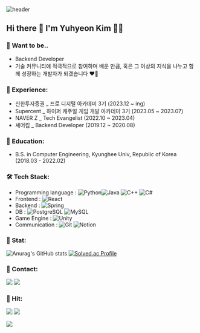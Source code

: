 ![header](https://capsule-render.vercel.app/api?type=wave&color=ADD8E6&height=350&section=header&text=☁️%20youhyeoneee%20☁️&fontSize=40)

## Hi there 👋 I'm Yuhyeon Kim 👩‍💻

### 💭 Want to be.. 
- Backend Developer
- 기술 커뮤니티에 적극적으로 참여하며 배운 만큼, 혹은 그 이상의 지식을 나누고 함께 성장하는 개발자가 되겠습니다 ❤️‍🔥


### 🏢 Experience: 
- 신한투자증권 _ 프로 디지털 아카데미 3기 (2023.12 ~ ing)
- Supercent _ 하이퍼 캐주얼 게임 개발 아카데미 3기 (2023.05 ~ 2023.07)
- NAVER Z _ Tech Evangelist (2022.10 ~ 2023.04)
- 셰어킴 _ Backend Developer (2019.12 ~ 2020.08) 

### 🏫 Education: 
- B.S. in Computer Engineering, Kyunghee Univ, Republic of Korea (2018.03 - 2022.02)

### 🛠️ Tech Stack:

- Programming language : ![Python](https://img.shields.io/badge/-Python-3776AB?style=flat&logo=Python&logoColor=white)![Java](https://img.shields.io/badge/-Java-007396?style=flat&logo=Java&logoColor=white)
![C++](https://img.shields.io/badge/-C++-00599C?style=flat&logo=Java&logoColor=white)
![C#](https://img.shields.io/badge/-C%23-%23239120.svg?style=flat&logo=c-sharp&logoColor=white)
- Frontend : ![React](https://img.shields.io/badge/-React-61DAFB?style=flat&logo=React&logoColor=white)
- Backend : ![Spring](https://img.shields.io/badge/-Spring-6DB33F?style=flat&logo=Spring&logoColor=white)
- DB : ![PostgreSQL](https://img.shields.io/badge/-PostgreSQL-336791?style=flat&logo=postgresql&logoColor=white) ![MySQL](https://img.shields.io/badge/-MySQL-4479A1?logo=mysql&logoColor=white)
- Game Engine : ![Unity](https://img.shields.io/badge/-Unity-%23000000.svg?style=flat&logo=unity&logoColor=white) 
- Communication : ![Git](https://img.shields.io/badge/-Git-F05032?style=flat&logo=git&logoColor=white) ![Notion](https://img.shields.io/badge/-Notion-000000?style=flat&logo=Notion&logoColor=white)

### 🏅 Stat:

![Anurag's GitHub stats](https://github-readme-stats.vercel.app/api?username=youhyeoneee&count_private=true&show_icons=true&theme=default)
[![Solved.ac Profile](http://mazassumnida.wtf/api/v2/generate_badge?boj=qqff0311)](https://solved.ac/qqff0311/)

### 💌 Contact:
  <a href="https://velog.io/@youhyeoneee/posts" target="_blank"><img src="https://img.shields.io/badge/velog-20C997?style=flat-square&logo=Velog&logoColor=white"/></a>
  <a href="mailto:yuhyeon74@gmail.com" target="_blank"><img src="https://img.shields.io/badge/gmail-EA4335?style=flat-square&logo=Gmail&logoColor=white"/></a>
</div>

### 🔫 Hit:
<a href="https://hits.seeyoufarm.com"><img src="https://hits.seeyoufarm.com/api/count/incr/badge.svg?url=https%3A%2F%2Fgithub.com%2Fyouhyeoneee%2F&count_bg=%23000000&title_bg=%23000000&icon=github.svg&icon_color=%23FFFFFF&title=GitHub&edge_flat=true"/></a>
<a href="https://hits.seeyoufarm.com"><img src="https://hits.seeyoufarm.com/api/count/incr/badge.svg?url=https%3A%2F%2Fvelog.io%2F%40youhyeoneee&count_bg=%2320C997&title_bg=%2320C997&icon=blogger.svg&icon_color=%23FFFFFF&title=Velog&edge_flat=true"/></a>

<img src="https://capsule-render.vercel.app/api?type=waving&color=auto&height=300&section=footer"/>
